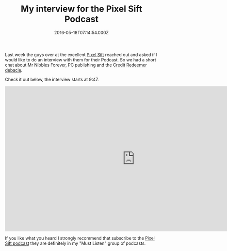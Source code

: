 ﻿---
coverImage: /posts/my-interview-for-the-pixel-sift-podcast/cover.jpg
date: '2016-05-18T07:14:54.000Z'
tags:
  - interview
  - media
  - nibbles
  - podcast
title: My interview for the Pixel Sift Podcast
oldUrl: /games/my-interview-for-the-pixel-sift-podcast
---

Last week the guys over at the excellent [Pixel Sift](https://pixelsift.com.au/episodes/) reached out and asked if I would like to do an interview with them for their Podcast. So we had a short chat about Mr Nibbles Forever, PC publishing and the [Credit Redeemer debacle](https://www.mikecann.blog/misc/why-i-probably-wont-be-making-another-mobile-game-ever-again/).

<!-- more -->

Check it out below, the interview starts at 9:47.

<iframe width="853" height="480" src="https://www.youtube.com/embed/wyDQWjCayPE?list=PLIImYfoTR853uts4nGDDKwP1kKtUUYJEg" frameborder="0" allowfullscreen></iframe>

If you like what you heard I strongly recommend that subscribe to the [Pixel Sift podcast](https://pixelsift.com.au/episodes/) they are definitely in my "Must Listen" group of podcasts.
